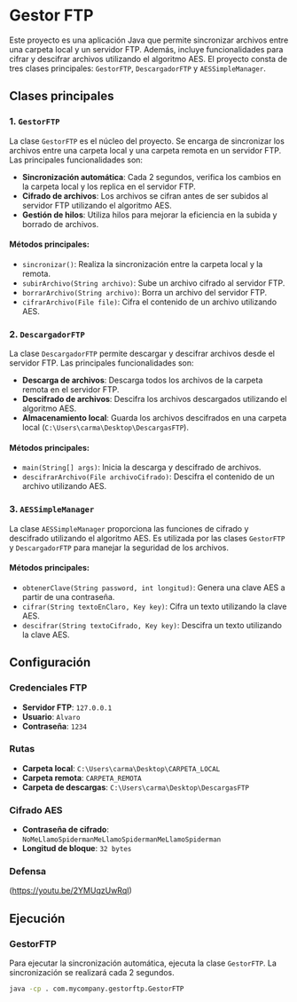 # Gestor FTP

Este proyecto es una aplicación Java que permite sincronizar archivos entre una carpeta local y un servidor FTP. Además, incluye funcionalidades para cifrar y descifrar archivos utilizando el algoritmo AES. El proyecto consta de tres clases principales: `GestorFTP`, `DescargadorFTP` y `AESSimpleManager`.

## Clases principales

### 1. `GestorFTP`

La clase `GestorFTP` es el núcleo del proyecto. Se encarga de sincronizar los archivos entre una carpeta local y una carpeta remota en un servidor FTP. Las principales funcionalidades son:

- **Sincronización automática**: Cada 2 segundos, verifica los cambios en la carpeta local y los replica en el servidor FTP.
- **Cifrado de archivos**: Los archivos se cifran antes de ser subidos al servidor FTP utilizando el algoritmo AES.
- **Gestión de hilos**: Utiliza hilos para mejorar la eficiencia en la subida y borrado de archivos.

#### Métodos principales:
- `sincronizar()`: Realiza la sincronización entre la carpeta local y la remota.
- `subirArchivo(String archivo)`: Sube un archivo cifrado al servidor FTP.
- `borrarArchivo(String archivo)`: Borra un archivo del servidor FTP.
- `cifrarArchivo(File file)`: Cifra el contenido de un archivo utilizando AES.

### 2. `DescargadorFTP`

La clase `DescargadorFTP` permite descargar y descifrar archivos desde el servidor FTP. Las principales funcionalidades son:

- **Descarga de archivos**: Descarga todos los archivos de la carpeta remota en el servidor FTP.
- **Descifrado de archivos**: Descifra los archivos descargados utilizando el algoritmo AES.
- **Almacenamiento local**: Guarda los archivos descifrados en una carpeta local (`C:\Users\carma\Desktop\DescargasFTP`).

#### Métodos principales:
- `main(String[] args)`: Inicia la descarga y descifrado de archivos.
- `descifrarArchivo(File archivoCifrado)`: Descifra el contenido de un archivo utilizando AES.

### 3. `AESSimpleManager`

La clase `AESSimpleManager` proporciona las funciones de cifrado y descifrado utilizando el algoritmo AES. Es utilizada por las clases `GestorFTP` y `DescargadorFTP` para manejar la seguridad de los archivos.

#### Métodos principales:
- `obtenerClave(String password, int longitud)`: Genera una clave AES a partir de una contraseña.
- `cifrar(String textoEnClaro, Key key)`: Cifra un texto utilizando la clave AES.
- `descifrar(String textoCifrado, Key key)`: Descifra un texto utilizando la clave AES.

## Configuración

### Credenciales FTP
- **Servidor FTP**: `127.0.0.1`
- **Usuario**: `Alvaro`
- **Contraseña**: `1234`

### Rutas
- **Carpeta local**: `C:\Users\carma\Desktop\CARPETA_LOCAL`
- **Carpeta remota**: `CARPETA_REMOTA`
- **Carpeta de descargas**: `C:\Users\carma\Desktop\DescargasFTP`

### Cifrado AES
- **Contraseña de cifrado**: `NoMeLlamoSpidermanMeLlamoSpidermanMeLlamoSpiderman`
- **Longitud de bloque**: `32 bytes`

### Defensa
(https://youtu.be/2YMUqzUwRqI)

## Ejecución

### GestorFTP
Para ejecutar la sincronización automática, ejecuta la clase `GestorFTP`. La sincronización se realizará cada 2 segundos.

```bash
java -cp . com.mycompany.gestorftp.GestorFTP
